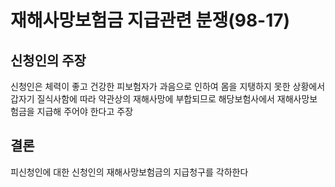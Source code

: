 # 재해사망보험금 지급관련 분쟁(98-17)

## 신청인의 주장
신청인은 체력이 좋고 건강한 피보험자가 과음으로 인하여 몸을 지탱하지 못한 상황에서 갑자기 질식사함에 따라 약관상의 재해사망에 부합되므로 해당보험사에서 재해사망보험금을 지급해 주어야 한다고 주장

## 결론
피신청인에 대한 신청인의 재해사망보험금의 지급청구를 각하한다